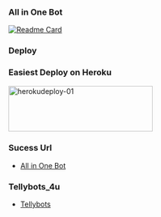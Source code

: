 ### All in One Bot
[![Readme Card](https://github-readme-stats.vercel.app/api/pin/?username=sahaynitin&repo=V2Bot&theme=pink)](h&bg_color=#24292F)

### Deploy

### Easiest Deploy on Heroku

<p align="">
    <a href="https://heroku.com/deploy?template=https://github.com/kalanakt/Url-Uploader-TG">
    <img src="https://github.com/nikhileashy/justfor_testing/blob/main/herokudeploy-01-cropped.svg" alt="herokudeploy-01" border="0" height="90" width="285"></a>
</p>

### Sucess Url
   * [All in One Bot](https://t.me/)
   
### Tellybots_4u
   * [Tellybots](https://t.me/)




